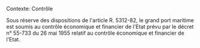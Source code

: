Contexte: Contrôle

Sous réserve des dispositions de l'article R. 5312-82, le grand port maritime est soumis au contrôle économique et financier de l'Etat prévu par le décret n° 55-733 du 26 mai 1955 relatif au contrôle économique et financier de l'Etat.